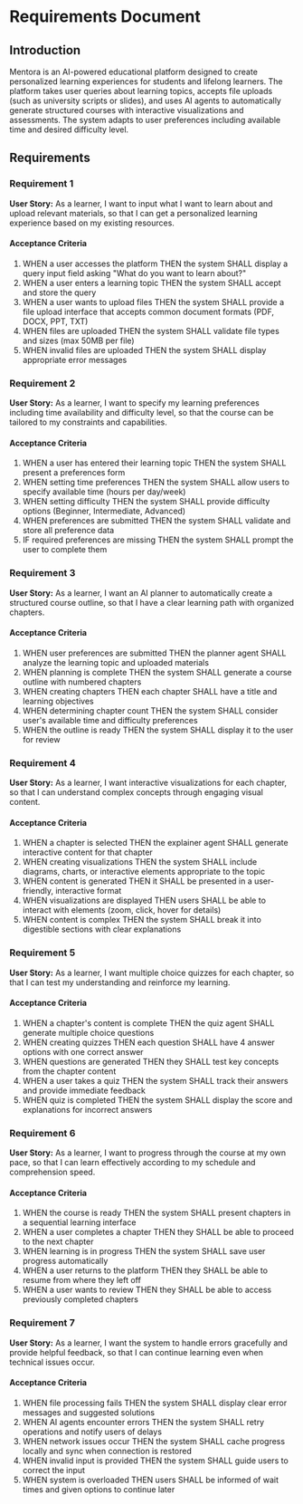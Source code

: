 # Requirements Document

## Introduction

Mentora is an AI-powered educational platform designed to create personalized learning experiences for students and lifelong learners. The platform takes user queries about learning topics, accepts file uploads (such as university scripts or slides), and uses AI agents to automatically generate structured courses with interactive visualizations and assessments. The system adapts to user preferences including available time and desired difficulty level.

## Requirements

### Requirement 1

**User Story:** As a learner, I want to input what I want to learn about and upload relevant materials, so that I can get a personalized learning experience based on my existing resources.

#### Acceptance Criteria

1. WHEN a user accesses the platform THEN the system SHALL display a query input field asking "What do you want to learn about?"
2. WHEN a user enters a learning topic THEN the system SHALL accept and store the query
3. WHEN a user wants to upload files THEN the system SHALL provide a file upload interface that accepts common document formats (PDF, DOCX, PPT, TXT)
4. WHEN files are uploaded THEN the system SHALL validate file types and sizes (max 50MB per file)
5. WHEN invalid files are uploaded THEN the system SHALL display appropriate error messages

### Requirement 2

**User Story:** As a learner, I want to specify my learning preferences including time availability and difficulty level, so that the course can be tailored to my constraints and capabilities.

#### Acceptance Criteria

1. WHEN a user has entered their learning topic THEN the system SHALL present a preferences form
2. WHEN setting time preferences THEN the system SHALL allow users to specify available time (hours per day/week)
3. WHEN setting difficulty THEN the system SHALL provide difficulty options (Beginner, Intermediate, Advanced)
4. WHEN preferences are submitted THEN the system SHALL validate and store all preference data
5. IF required preferences are missing THEN the system SHALL prompt the user to complete them

### Requirement 3

**User Story:** As a learner, I want an AI planner to automatically create a structured course outline, so that I have a clear learning path with organized chapters.

#### Acceptance Criteria

1. WHEN user preferences are submitted THEN the planner agent SHALL analyze the learning topic and uploaded materials
2. WHEN planning is complete THEN the system SHALL generate a course outline with numbered chapters
3. WHEN creating chapters THEN each chapter SHALL have a title and learning objectives
4. WHEN determining chapter count THEN the system SHALL consider user's available time and difficulty preferences
5. WHEN the outline is ready THEN the system SHALL display it to the user for review

### Requirement 4

**User Story:** As a learner, I want interactive visualizations for each chapter, so that I can understand complex concepts through engaging visual content.

#### Acceptance Criteria

1. WHEN a chapter is selected THEN the explainer agent SHALL generate interactive content for that chapter
2. WHEN creating visualizations THEN the system SHALL include diagrams, charts, or interactive elements appropriate to the topic
3. WHEN content is generated THEN it SHALL be presented in a user-friendly, interactive format
4. WHEN visualizations are displayed THEN users SHALL be able to interact with elements (zoom, click, hover for details)
5. WHEN content is complex THEN the system SHALL break it into digestible sections with clear explanations

### Requirement 5

**User Story:** As a learner, I want multiple choice quizzes for each chapter, so that I can test my understanding and reinforce my learning.

#### Acceptance Criteria

1. WHEN a chapter's content is complete THEN the quiz agent SHALL generate multiple choice questions
2. WHEN creating quizzes THEN each question SHALL have 4 answer options with one correct answer
3. WHEN questions are generated THEN they SHALL test key concepts from the chapter content
4. WHEN a user takes a quiz THEN the system SHALL track their answers and provide immediate feedback
5. WHEN quiz is completed THEN the system SHALL display the score and explanations for incorrect answers

### Requirement 6

**User Story:** As a learner, I want to progress through the course at my own pace, so that I can learn effectively according to my schedule and comprehension speed.

#### Acceptance Criteria

1. WHEN the course is ready THEN the system SHALL present chapters in a sequential learning interface
2. WHEN a user completes a chapter THEN they SHALL be able to proceed to the next chapter
3. WHEN learning is in progress THEN the system SHALL save user progress automatically
4. WHEN a user returns to the platform THEN they SHALL be able to resume from where they left off
5. WHEN a user wants to review THEN they SHALL be able to access previously completed chapters

### Requirement 7

**User Story:** As a learner, I want the system to handle errors gracefully and provide helpful feedback, so that I can continue learning even when technical issues occur.

#### Acceptance Criteria

1. WHEN file processing fails THEN the system SHALL display clear error messages and suggested solutions
2. WHEN AI agents encounter errors THEN the system SHALL retry operations and notify users of delays
3. WHEN network issues occur THEN the system SHALL cache progress locally and sync when connection is restored
4. WHEN invalid input is provided THEN the system SHALL guide users to correct the input
5. WHEN system is overloaded THEN users SHALL be informed of wait times and given options to continue later